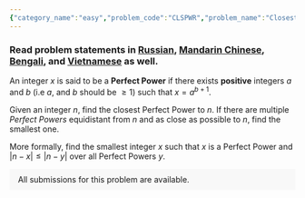 ```yaml
---
{"category_name":"easy","problem_code":"CLSPWR","problem_name":"Closest Power","problemComponents":{"constraints":"- $1 \\leq T \\leq 10^5$\n- $1 \\leq n \\leq 10^{18}$","constraintsState":true,"subtasks":"","subtasksState":false,"inputFormat":"- The first line of input contains a single integer $T$ denoting the number of test cases. The description of $T$ test cases follows.\n- The first and only line of each test case contains a single integer $n$.","inputFormatState":true,"outputFormat":"For each test case, print in a separate line, the smallest $x$ such that $x$ is a perfect power and $|n - x|$ is minimum.","outputFormatState":true,"sampleTestCases":{"0":{"id":1,"input":"7\n7\n10\n26\n242\n129\n394857629456789876\n353872815358409997","output":"8\n9\n25\n243\n128\n394857628993920400\n353872815358410000","explanation":"**Test case $1$:** $n = 7$, $8 = 2^3$ is a perfect power, but $6$ is not, so the minimum difference obtainable is $1$ when $x = 8$.\n\n**Test case $2$:** $n = 10$, $9 = 3^2$ is a perfect power, but $11$ is not, so the minimum difference obtainable is $1$ when $x = 9$.\n\n**Test case $3$:** $n = 26$, $25 = 5^2$ is a perfect power, $27 = 3^3$ is also a perfect power. Both $x = 25$ and $x = 27$ give the minimum difference obtainable which is $1$. The smallest of them is $25$.\n\n**Test case $4$:** $n = 242$, $243 = 3^5$ is a perfect power but $241$ is not, so the answer is $243$.\n\n**Test case $5$:** $128 = 2^7$ is closest to $129$.\n\n**Test case $6$:** $394857628993920400 = 628376980^2$ is the closest to $394857629456789876$.\n\n**Test case $7$:** $353872815358410000 = 24390^4$ is the closest to $353872815358409997$.","isDeleted":false}}},"video_editorial_url":"https://youtu.be/ng-6y7ZSm3M","languages_supported":{"0":"CPP14","1":"C","2":"JAVA","3":"PYTH 3.6","4":"CPP17","5":"PYTH","6":"PYP3","7":"CS2","8":"ADA","9":"PYPY","10":"TEXT","11":"PAS fpc","12":"NODEJS","13":"RUBY","14":"PHP","15":"GO","16":"HASK","17":"TCL","18":"PERL","19":"SCALA","20":"LUA","21":"kotlin","22":"BASH","23":"JS","24":"LISP sbcl","25":"rust","26":"PAS gpc","27":"BF","28":"CLOJ","29":"R","30":"D","31":"CAML","32":"FORT","33":"ASM","34":"swift","35":"FS","36":"WSPC","37":"LISP clisp","38":"SQL","39":"SCM guile","40":"PERL6","41":"ERL","42":"CLPS","43":"ICK","44":"NICE","45":"PRLG","46":"ICON","47":"COB","48":"SCM chicken","49":"PIKE","50":"SCM qobi","51":"ST","52":"SQLQ","53":"NEM"},"max_timelimit":1,"source_sizelimit":50000,"problem_author":"srikkanth_adm","problem_tester":"","date_added":"27-06-2021","tags":{"0":"math","1":"srikkanth_adm","2":"start8"},"problem_difficulty_level":"Unavailable","best_tag":"","editorial_url":"https://discuss.codechef.com/problems/CLSPWR","time":{"view_start_date":1629124200,"submit_start_date":1629124200,"visible_start_date":1629124200,"end_date":1735669800},"is_direct_submittable":false,"problemDiscussURL":"https://discuss.codechef.com/search?q=CLSPWR","is_proctored":false,"visitedContests":{},"layout":"problem"}
---
```

### Read problem statements in [Russian](https://www.codechef.com/download/translated/START8/russian/CLSPWR.pdf), [Mandarin Chinese](https://www.codechef.com/download/translated/START8/mandarin/CLSPWR.pdf), [Bengali](https://www.codechef.com/download/translated/START8/bengali/CLSPWR.pdf), and [Vietnamese](https://www.codechef.com/download/translated/START8/vietnamese/CLSPWR.pdf) as well.

An integer $x$ is said to be a **Perfect Power** if there exists **positive** integers $a$ and $b$ (i.e $a$, and $b$ should be $\geq 1$) such that $x = a^{b+1}$.

Given an integer $n$, find the closest Perfect Power to $n$. If there are multiple *Perfect Powers* equidistant from $n$ and as close as possible to $n$, find the smallest one.

More formally, find the smallest integer $x$ such that $x$ is a Perfect Power and $|n - x| \leq |n - y|$ over all Perfect Powers $y$.
<aside style='background: #f8f8f8;padding: 10px 15px;'><div>All submissions for this problem are available.</div></aside>
